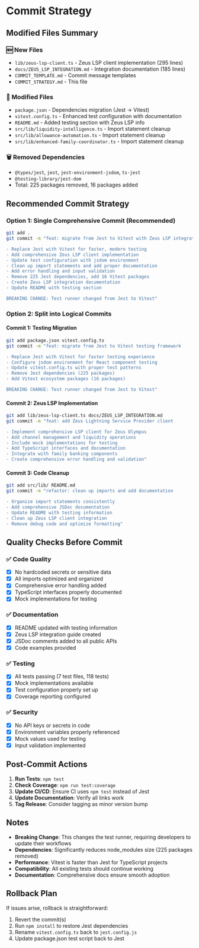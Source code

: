 # Commit Strategy

## Modified Files Summary

### 🆕 New Files

- `lib/zeus-lsp-client.ts` - Zeus LSP client implementation (295 lines)
- `docs/ZEUS_LSP_INTEGRATION.md` - Integration documentation (185 lines)
- `COMMIT_TEMPLATE.md` - Commit message templates
- `COMMIT_STRATEGY.md` - This file

### 📝 Modified Files

- `package.json` - Dependencies migration (Jest → Vitest)
- `vitest.config.ts` - Enhanced test configuration with documentation
- `README.md` - Added testing section with Zeus LSP info
- `src/lib/liquidity-intelligence.ts` - Import statement cleanup
- `src/lib/allowance-automation.ts` - Import statement cleanup
- `src/lib/enhanced-family-coordinator.ts` - Import statement cleanup

### 🗑️ Removed Dependencies

- `@types/jest`, `jest`, `jest-environment-jsdom`, `ts-jest`
- `@testing-library/jest-dom`
- Total: 225 packages removed, 16 packages added

## Recommended Commit Strategy

### Option 1: Single Comprehensive Commit (Recommended)

```bash
git add .
git commit -m "feat: migrate from Jest to Vitest with Zeus LSP integration

- Replace Jest with Vitest for faster, modern testing
- Add comprehensive Zeus LSP client implementation
- Update test configuration with jsdom environment
- Clean up import statements and add proper documentation
- Add error handling and input validation
- Remove 225 Jest dependencies, add 16 Vitest packages
- Create Zeus LSP integration documentation
- Update README with testing section

BREAKING CHANGE: Test runner changed from Jest to Vitest"
```

### Option 2: Split into Logical Commits

#### Commit 1: Testing Migration

```bash
git add package.json vitest.config.ts
git commit -m "feat: migrate from Jest to Vitest testing framework

- Replace Jest with Vitest for faster testing experience
- Configure jsdom environment for React component testing
- Update vitest.config.ts with proper test patterns
- Remove Jest dependencies (225 packages)
- Add Vitest ecosystem packages (16 packages)

BREAKING CHANGE: Test runner changed from Jest to Vitest"
```

#### Commit 2: Zeus LSP Implementation

```bash
git add lib/zeus-lsp-client.ts docs/ZEUS_LSP_INTEGRATION.md
git commit -m "feat: add Zeus Lightning Service Provider client

- Implement comprehensive LSP client for Zeus Olympus
- Add channel management and liquidity operations
- Include mock implementations for testing
- Add TypeScript interfaces and documentation
- Integrate with family banking components
- Create comprehensive error handling and validation"
```

#### Commit 3: Code Cleanup

```bash
git add src/lib/ README.md
git commit -m "refactor: clean up imports and add documentation

- Organize import statements consistently
- Add comprehensive JSDoc documentation
- Update README with testing information
- Clean up Zeus LSP client integration
- Remove debug code and optimize formatting"
```

## Quality Checks Before Commit

### ✅ Code Quality

- [x] No hardcoded secrets or sensitive data
- [x] All imports optimized and organized
- [x] Comprehensive error handling added
- [x] TypeScript interfaces properly documented
- [x] Mock implementations for testing

### ✅ Documentation

- [x] README updated with testing information
- [x] Zeus LSP integration guide created
- [x] JSDoc comments added to all public APIs
- [x] Code examples provided

### ✅ Testing

- [x] All tests passing (7 test files, 118 tests)
- [x] Mock implementations available
- [x] Test configuration properly set up
- [x] Coverage reporting configured

### ✅ Security

- [x] No API keys or secrets in code
- [x] Environment variables properly referenced
- [x] Mock values used for testing
- [x] Input validation implemented

## Post-Commit Actions

1. **Run Tests**: `npm test`
2. **Check Coverage**: `npm run test:coverage`
3. **Update CI/CD**: Ensure CI uses `npm test` instead of Jest
4. **Update Documentation**: Verify all links work
5. **Tag Release**: Consider tagging as minor version bump

## Notes

- **Breaking Change**: This changes the test runner, requiring developers to update their workflows
- **Dependencies**: Significantly reduces node_modules size (225 packages removed)
- **Performance**: Vitest is faster than Jest for TypeScript projects
- **Compatibility**: All existing tests should continue working
- **Documentation**: Comprehensive docs ensure smooth adoption

## Rollback Plan

If issues arise, rollback is straightforward:

1. Revert the commit(s)
2. Run `npm install` to restore Jest dependencies
3. Rename `vitest.config.ts` back to `jest.config.js`
4. Update package.json test script back to Jest
